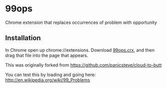 99ops
=============

Chrome extension that replaces occurrences of problem with opportunity

Installation
------------

In Chrome open up chrome://extensions. Download [99ops.crx](https://github.com/xyntrix/99opportunities/blob/master/99ops.crx), and then drag that file into the page that appears.

This was originally forked from https://github.com/panicsteve/cloud-to-butt

You can test this by loading and going here:  http://en.wikipedia.org/wiki/99_Problems
